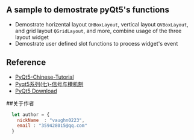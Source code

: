 ## A sample to demostrate pyQt5's functions

* Demostrate horizental layout `QHBoxLayout`, vertical layout `QVBoxLayout`, and grid layout `QGridLayout`, and more, combine usage of the three layout widget
* Demostrate user defined slot functions to process widget's event

## Reference
* [PyQt5-Chinese-Tutorial](https://maicss.gitbooks.io/pyqt5/content/)
* [Pyqt5系列(七)-信号与槽机制](https://blog.csdn.net/zhulove86/article/details/52530214)
* [PyQt5 Download](https://riverbankcomputing.com/software/pyqt/download5)

##关于作者

```javascript
  let author = {
    nickName  : "vaughn0223",
    email : "359428015@qq.com"
  }
```